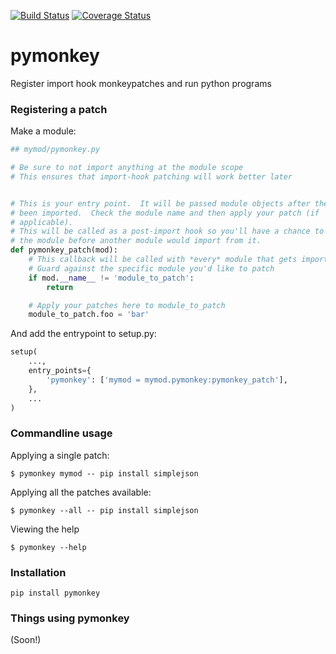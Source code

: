 [![Build Status](https://travis-ci.org/asottile/pymonkey.svg?branch=master)](https://travis-ci.org/asottile/pymonkey)
[![Coverage Status](https://img.shields.io/coveralls/asottile/pymonkey.svg?branch=master)](https://coveralls.io/r/asottile/pymonkey)

pymonkey
========

Register import hook monkeypatches and run python programs


### Registering a patch

Make a module:

```python
## mymod/pymonkey.py

# Be sure to not import anything at the module scope
# This ensures that import-hook patching will work better later


# This is your entry point.  It will be passed module objects after they have
# been imported.  Check the module name and then apply your patch (if
# applicable).
# This will be called as a post-import hook so you'll have a chance to modify
# the module before another module would import from it.
def pymonkey_patch(mod):
    # This callback will be called with *every* module that gets imported
    # Guard against the specific module you'd like to patch
    if mod.__name__ != 'module_to_patch':
        return

    # Apply your patches here to module_to_patch
    module_to_patch.foo = 'bar'
```

And add the entrypoint to setup.py:

```python
setup(
    ...,
    entry_points={
        'pymonkey': ['mymod = mymod.pymonkey:pymonkey_patch'],
    },
    ...
)
```


### Commandline usage

Applying a single patch:

```
$ pymonkey mymod -- pip install simplejson
```

Applying all the patches available:

```
$ pymonkey --all -- pip install simplejson
```

Viewing the help

```
$ pymonkey --help
```

### Installation

```
pip install pymonkey
```

### Things using pymonkey

(Soon!)
